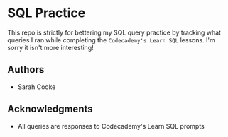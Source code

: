 # SQL Practice

This repo is strictly for bettering my SQL query practice by tracking what queries I ran while completing the `Codecademy's Learn SQL` lessons. I'm sorry it isn't more interesting! 


## Authors

* Sarah Cooke

## Acknowledgments

* All queries are responses to Codecademy's Learn SQL prompts